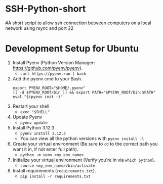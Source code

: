 # SSH-Python-short
#A short script to allow ssh connection between computers on a local network using rsync and port 22

# Development Setup for Ubuntu 
1. Install Pyenv (Python Version Manager: https://github.com/pyenv/pyenv).
    - `curl https://pyenv.run | bash`
2. Add the pyenv cmd to your Bash.
    ```
    export PYENV_ROOT="$HOME/.pyenv"
    [[ -d $PYENV_ROOT/bin ]] && export PATH="$PYENV_ROOT/bin:$PATH"
    eval "$(pyenv init -)"
    ```
3. Restart your shell
    - `exec "$SHELL"`
4. Update Pyenv
    - `pyenv update`
5. Install Python 3.12.3
    - `pyenv install 3.12.3`
    - You can view all the python versions with `pyenv install -l`
6. Create your virtual environment (Be sure to `cd` to the correct path you want it in, if not enter full path).
    - `python -m venv <my_env_name>`
7. Initialize your virtual environment (Verify you're in via `which python`).
    - `source <my_env_name>/bin/activate`
8.  Install requirements (`requirements.txt`).
    - `pip install -r requirements.txt`